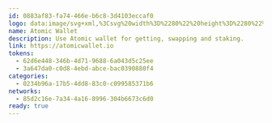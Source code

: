 ```yaml
---
id: 0883af83-fa74-466e-b6c8-3d4103eccaf0
logo: data:image/svg+xml,%3Csvg%20width%3D%2280%22%20height%3D%2280%22%20viewBox%3D%220%200%2080%2080%22%20fill%3D%22none%22%20xmlns%3D%22http%3A%2F%2Fwww.w3.org%2F2000%2Fsvg%22%3E%0A%3Cpath%20fill-rule%3D%22evenodd%22%20clip-rule%3D%22evenodd%22%20d%3D%22M20%2060L31.8696%2027.0829C33.3757%2023.2397%2036.1836%2021.0643%2039.9164%2021.0014L40%2021.0003L40.0835%2021C43.8163%2021.0629%2046.6244%2023.2397%2048.1305%2027.0829L60%2060L52.65%2057.4126L42.5104%2029.2933C41.8935%2027.7382%2041.1807%2027.1783%2040%2027.1536C38.819%2027.1783%2038.1066%2027.7382%2037.4895%2029.2933L27.35%2057.4126L20%2060ZM45.1646%2047.4659C45.1646%2050.341%2042.8837%2052.6721%2040.0696%2052.6721C37.256%2052.6721%2034.9749%2050.341%2034.9749%2047.4659C34.9749%2044.5905%2037.256%2042.2597%2040.0696%2042.2597C42.8837%2042.2597%2045.1646%2044.5905%2045.1646%2047.4659Z%22%20fill%3D%22%233692FE%22%2F%3E%0A%3Cg%20opacity%3D%220.44%22%20filter%3D%22url(%23filter0_f_69_8626)%22%3E%0A%3Cpath%20fill-rule%3D%22evenodd%22%20clip-rule%3D%22evenodd%22%20d%3D%22M23%2057L34.8696%2024.0829C36.3757%2020.2397%2039.1836%2018.0643%2042.9164%2018.0014L43%2018.0003L43.0835%2018C46.8163%2018.0629%2049.6244%2020.2397%2051.1305%2024.0829L63%2057L55.65%2054.4126L45.5104%2026.2933C44.8935%2024.7382%2044.1807%2024.1783%2043%2024.1536C41.819%2024.1783%2041.1066%2024.7382%2040.4895%2026.2933L30.35%2054.4126L23%2057ZM48.1646%2044.4659C48.1646%2047.341%2045.8837%2049.6721%2043.0696%2049.6721C40.256%2049.6721%2037.9749%2047.341%2037.9749%2044.4659C37.9749%2041.5905%2040.256%2039.2597%2043.0696%2039.2597C45.8837%2039.2597%2048.1646%2041.5905%2048.1646%2044.4659Z%22%20fill%3D%22%233692FE%22%2F%3E%0A%3C%2Fg%3E%0A%3Cdefs%3E%0A%3Cfilter%20id%3D%22filter0_f_69_8626%22%20x%3D%2215%22%20y%3D%2210%22%20width%3D%2256%22%20height%3D%2255%22%20filterUnits%3D%22userSpaceOnUse%22%20color-interpolation-filters%3D%22sRGB%22%3E%0A%3CfeFlood%20flood-opacity%3D%220%22%20result%3D%22BackgroundImageFix%22%2F%3E%0A%3CfeBlend%20mode%3D%22normal%22%20in%3D%22SourceGraphic%22%20in2%3D%22BackgroundImageFix%22%20result%3D%22shape%22%2F%3E%0A%3CfeGaussianBlur%20stdDeviation%3D%224%22%20result%3D%22effect1_foregroundBlur_69_8626%22%2F%3E%0A%3C%2Ffilter%3E%0A%3C%2Fdefs%3E%0A%3C%2Fsvg%3E%0A
name: Atomic Wallet
description: Use Atomic wallet for getting, swapping and staking.
link: https://atomicwallet.io
tokens:
  - 62d6e448-346b-4d71-9688-6a043d5c25ee
  - 3a647da0-c0d8-4ebd-abce-bac0390880f4
categories:
  - 0234b96a-17b5-4dd8-83c0-c099585371b6
networks:
  - 85d2c16e-7a34-4a16-8996-304b6673c6d0
ready: true
---
```

